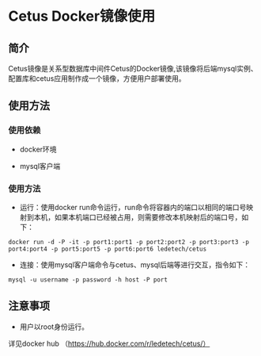 # Cetus Docker镜像使用

##  简介

Cetus镜像是关系型数据库中间件Cetus的Docker镜像,该镜像将后端mysql实例、配置库和cetus应用制作成一个镜像，方便用户部署使用。

## 使用方法

### 使用依赖

- docker环境

- mysql客户端

### 使用方法

- 运行：使用docker run命令运行，run命令将容器内的端口以相同的端口号映射到本机，如果本机端口已经被占用，则需要修改本机映射后的端口号，如下：

```
docker run -d -P -it -p port1:port1 -p port2:port2 -p port3:port3 -p port4:port4 -p port5:port5 -p port6:port6 ledetech/cetus
```

- 连接：使用mysql客户端命令与cetus、mysql后端等进行交互，指令如下：

```
mysql -u username -p password -h host -P port
```

## 注意事项

- 用户以root身份运行。

详见docker hub （https://hub.docker.com/r/ledetech/cetus/）
